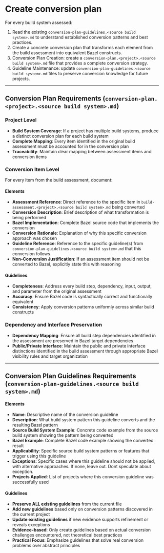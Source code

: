 # Create conversion plan

For every build system assessed:
1. Read the existing `conversion-plan-guidelines.<source build system>.md` to understand established conversion patterns and best practices.
2. Create a concrete conversion plan that transforms each element from the build assessment into equivalent Bazel constructs.
3. Conversion Plan Creation: create a `conversion-plan.<project>.<source build system>.md` file that provides a complete conversion strategy.
4. Guideline Maintenance: update `conversion-plan-guidelines.<source build system>.md` files to preserve conversion knowledge for future projects.

---

## Conversion Plan Requirements (`conversion-plan.<project>.<source build system>.md`)

### Project Level
- **Build System Coverage**: If a project has multiple build systems, produce a distinct conversion plan for each build system
- **Complete Mapping**: Every item identified in the original build assessment must be accounted for in the conversion plan
- **Traceability**: Maintain clear mapping between assessment items and conversion items

### Conversion Item Level

For every item from the build assessment, document:

#### Elements
- **Assessment Reference**: Direct reference to the specific item in `build-assessment.<project>.<source build system>.md` being converted
- **Conversion Description**: Brief description of what transformation is being performed
- **Bazel Implementation**: Complete Bazel source code that implements the conversion
- **Conversion Rationale**: Explanation of why this specific conversion approach was chosen
- **Guideline Reference**: Reference to the specific guideline(s) from `conversion-plan-guidelines.<source build system>.md` that this conversion follows
- **Non-Conversion Justification**: If an assessment item should not be converted to Bazel, explicitly state this with reasoning

#### Guidelines
- **Completeness**: Address every build step, dependency, input, output, and parameter from the original assessment
- **Accuracy**: Ensure Bazel code is syntactically correct and functionally equivalent
- **Consistency**: Apply conversion patterns uniformly across similar build constructs

### Dependency and Interface Preservation
- **Dependency Mapping**: Ensure all build step dependencies identified in the assessment are preserved in Bazel target dependencies
- **Public/Private Interface**: Maintain the public and private interface distinctions identified in the build assessment through appropriate Bazel visibility rules and target organization

---

## Conversion Plan Guidelines Requirements (`conversion-plan-guidelines.<source build system>.md`)

#### Elements
- **Name**: Descriptive name of the conversion guideline
- **Description**: What build system pattern this guideline converts and the resulting Bazel pattern
- **Source Build System Example**: Concrete code example from the source build system showing the pattern being converted
- **Bazel Example**: Complete Bazel code example showing the converted result
- **Applicability**: Specific source build system patterns or features that trigger using this guideline
- **Exceptions**: Specific cases where this guideline should not be applied, with alternative approaches. If none, leave out. Dont speculate about exception.
- **Projects Applied**: List of projects where this conversion guideline was successfully used

#### Guidelines
- **Preserve ALL existing guidelines** from the current file
- **Add new guidelines** based only on conversion patterns discovered in the current project
- **Update existing guidelines** if new evidence supports refinement or reveals exceptions
- **Evidence-based**: Only create guidelines based on actual conversion challenges encountered, not theoretical best practices
- **Practical Focus**: Emphasize guidelines that solve real conversion problems over abstract principles
